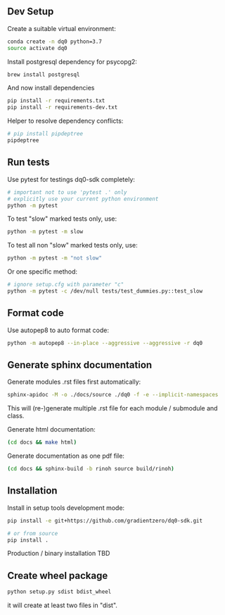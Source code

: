 ## Dev Setup

Create a suitable virtual environment:

```bash
conda create -n dq0 python=3.7
source activate dq0
```

Install postgresql dependency for psycopg2:
```bash
brew install postgresql
```

And now install dependencies
```bash
pip install -r requirements.txt
pip install -r requirements-dev.txt
```

Helper to resolve dependency conflicts:
```bash
# pip install pipdeptree
pipdeptree
```

## Run tests

Use pytest for testings dq0-sdk completely:
```bash
# important not to use 'pytest .' only
# explicitly use your current python environment
python -m pytest
```

To test "slow" marked tests only, use:
```bash
python -m pytest -m slow
```

To test all non "slow" marked tests only, use:
```bash
python -m pytest -m "not slow"
```

Or one specific method:
```bash
# ignore setup.cfg with parameter "c"
python -m pytest -c /dev/null tests/test_dummies.py::test_slow
```

## Format code

Use autopep8 to auto format code:
```bash
python -m autopep8 --in-place --aggressive --aggressive -r dq0
```


## Generate sphinx documentation

Generate modules .rst files first automatically:
```bash
sphinx-apidoc -M -o ./docs/source ./dq0 -f -e --implicit-namespaces
```
This will (re-)generate multiple .rst file for each module / submodule and class.

Generate html documentation:
```bash
(cd docs && make html)
```

Generate documentation as one pdf file:
```bash
(cd docs && sphinx-build -b rinoh source build/rinoh)
```


## Installation

Install in setup tools development mode:

```bash
pip install -e git+https://github.com/gradientzero/dq0-sdk.git

# or from source
pip install .
````

Production / binary installation TBD

## Create wheel package
```bash
python setup.py sdist bdist_wheel
```
it will create at least two files in "dist".
